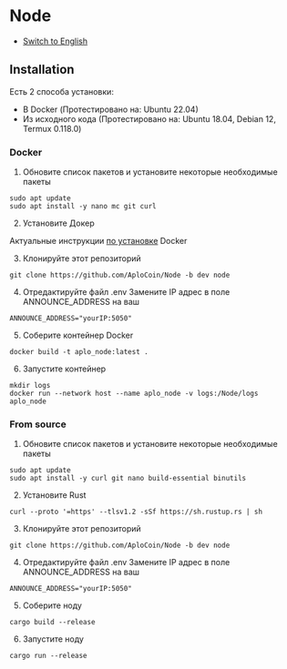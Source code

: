 # Node
*  [Switch to English](https://github.com/AploCoin/Node/blob/dev/README.md)
## Installation
Есть 2 способа установки: 
- В Docker (Протестировано на: Ubuntu 22.04)
- Из исходного кода (Протестировано на: Ubuntu 18.04, Debian 12, Termux 0.118.0) 

### Docker
1. Обновите список пакетов и установите некоторые необходимые пакеты
```
sudo apt update
sudo apt install -y nano mc git curl
```
2. Установите Докер

Актуальные инструкции [по установке](https://docs.docker.com/engine/install/ubuntu/) Docker

3. Клонируйте этот репозиторий

```
git clone https://github.com/AploCoin/Node -b dev node
```
4. Отредактируйте файл .env   Замените IP адрес в поле ANNOUNCE_ADDRESS на ваш
```
ANNOUNCE_ADDRESS="yourIP:5050"
```
5. Соберите контейнер Docker
```
docker build -t aplo_node:latest .
```
6. Запустите контейнер
```
mkdir logs
docker run --network host --name aplo_node -v logs:/Node/logs aplo_node
```

### From source
1. Обновите список пакетов и установите некоторые необходимые пакеты
```
sudo apt update
sudo apt install -y curl git nano build-essential binutils
```
2. Установите Rust
```
curl --proto '=https' --tlsv1.2 -sSf https://sh.rustup.rs | sh
```
3. Клонируйте этот репозиторий

```
git clone https://github.com/AploCoin/Node -b dev node
```
4. Отредактируйте файл .env   Замените IP адрес в поле ANNOUNCE_ADDRESS на ваш
```
ANNOUNCE_ADDRESS="yourIP:5050"
```
5. Соберите ноду
```
cargo build --release
```
6. Запустите ноду
```
cargo run --release
```
